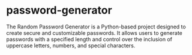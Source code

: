# password-generator
The Random Password Generator is a Python-based project designed to create secure and customizable passwords. It allows users to generate passwords with a specified length and control over the inclusion of uppercase letters, numbers, and special characters. 
